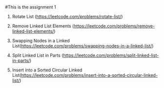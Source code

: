 #This is the assignment 1

1. Rotate List (https://leetcode.com/problems/rotate-list/)

2. Remove Linked List Elements (https://leetcode.com/problems/remove-linked-list-elements/)

3. Swapping Nodes in a Linked List(https://leetcode.com/problems/swapping-nodes-in-a-linked-list/)

4. Split Linked List in Parts (https://leetcode.com/problems/split-linked-list-in-parts/)

5. Insert into a Sorted Circular Linked List(https://leetcode.com/problems/insert-into-a-sorted-circular-linked-list/)